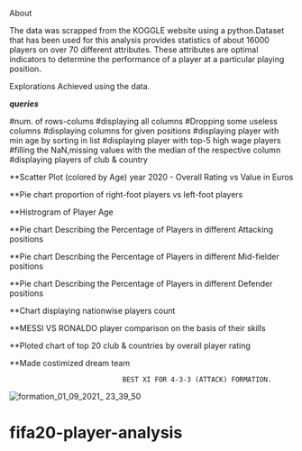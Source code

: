 About

The data was scrapped from the KOGGLE website using a python.Dataset that has been used for this analysis provides statistics of about 16000 players on over 70 different attributes. These attributes are optimal indicators to determine the performance of a player at a particular playing position.

Explorations Achieved using the data.


***queries***

#num. of rows-colums
#displaying all columns
#Dropping some useless columns
#displaying columns for given positions
#displaying player with min age by sorting in list
#displaying player with top-5 high wage players
#filling the NaN,missing values with the median of the respective column
#displaying players of club & country


**Scatter Plot (colored by Age) year 2020 - Overall Rating vs Value in Euros

**Pie chart proportion of right-foot players vs left-foot players

**Histrogram of Player Age

**Pie chart Describing the Percentage of Players in different Attacking positions

**Pie chart Describing the Percentage of Players in different Mid-fielder positions

**Pie chart Describing the Percentage of Players in different Defender positions

**Chart displaying nationwise players count

**MESSI VS RONALDO player comparison on the basis of their skills

**Ploted chart of top 20 club & countries by overall player rating

**Made costimized dream team






                                BEST XI FOR 4-3-3 (ATTACK) FORMATION.
![formation_01_09_2021_ 23_39_50](https://user-images.githubusercontent.com/78134745/131815738-ad782ef8-9481-47d3-9cee-d73e84d8951f.png)
# fifa20-player-analysis
